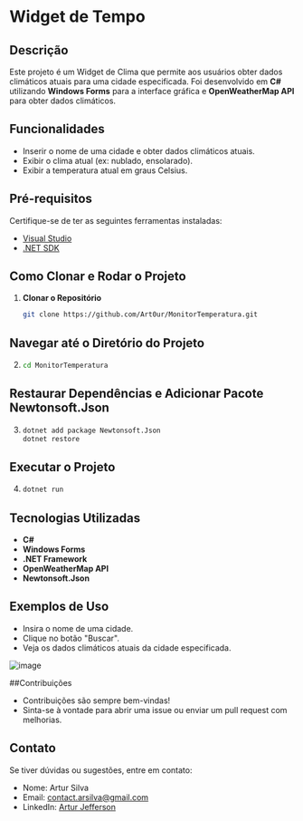 # Widget de Tempo

## Descrição
Este projeto é um Widget de Clima que permite aos usuários obter dados climáticos atuais para uma cidade especificada. 
Foi desenvolvido em **C#** utilizando **Windows Forms** para a interface gráfica e **OpenWeatherMap API** para obter dados climáticos.

## Funcionalidades
- Inserir o nome de uma cidade e obter dados climáticos atuais.
- Exibir o clima atual (ex: nublado, ensolarado).
- Exibir a temperatura atual em graus Celsius.

## Pré-requisitos
Certifique-se de ter as seguintes ferramentas instaladas:
- [Visual Studio](https://visualstudio.microsoft.com/)
- [.NET SDK](https://dotnet.microsoft.com/download)

## Como Clonar e Rodar o Projeto
1. **Clonar o Repositório**
   ```bash
   git clone https://github.com/Art0ur/MonitorTemperatura.git

## Navegar até o Diretório do Projeto
2. ```bash
   cd MonitorTemperatura

## Restaurar Dependências e Adicionar Pacote Newtonsoft.Json
3. ```bash
   dotnet add package Newtonsoft.Json
   dotnet restore

## Executar o Projeto
4. ```bash
   dotnet run

## Tecnologias Utilizadas
- **C#**
- **Windows Forms**
- **.NET Framework**
- **OpenWeatherMap API**
- **Newtonsoft.Json**

## Exemplos de Uso
- Insira o nome de uma cidade.
- Clique no botão "Buscar".
- Veja os dados climáticos atuais da cidade especificada.

![image](https://github.com/user-attachments/assets/ef49424f-49b2-4fce-b5c2-2c9e4fc303ba)

##Contribuições
- Contribuições são sempre bem-vindas!
- Sinta-se à vontade para abrir uma issue ou enviar um pull request com melhorias.

## Contato
Se tiver dúvidas ou sugestões, entre em contato:
- Nome: Artur Silva
- Email: [contact.arsilva@gmail.com](mailto:contact.arsilva@gmail.com)
- LinkedIn: [Artur Jefferson](https://www.linkedin.com/in/arturjefferson)
